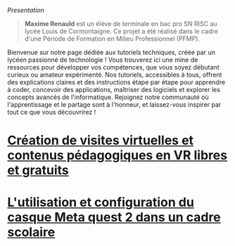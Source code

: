 *Presentation*

>**Maxime Renauld** est un élève de terminale en bac pro SN RISC au lycée Louis de Cormontaigne. Ce projet a été réalisé dans le cadre d'une Période de Formation en Milieu Professionnel (PFMP).

Bienvenue sur notre page dédiée aux tutoriels techniques, créée par un lycéen passionné de technologie ! Vous trouverez ici une mine de ressources pour développer vos compétences, que vous soyez débutant curieux ou amateur expérimenté. Nos tutoriels, accessibles à tous, offrent des explications claires et des instructions étape par étape pour apprendre à coder, concevoir des applications, maîtriser des logiciels et explorer les concepts avancés de l'informatique. Rejoignez notre communauté où l'apprentissage et le partage sont à l'honneur, et laissez-vous inspirer par tout ce que vous découvrirez !

# [Création de visites virtuelles et contenus pédagogiques en VR libres et gratuits](https://github.com/MaximeR37/VR-Markdown/tree/main/guide1)


# [L'utilisation et configuration du casque Meta quest 2 dans un cadre scolaire](https://github.com/MaximeR37/VR-Markdown/blob/main/guide2/README.md) 